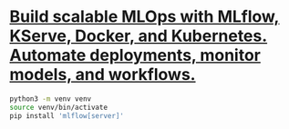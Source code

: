 # [Build scalable MLOps with MLflow, KServe, Docker, and Kubernetes. Automate deployments, monitor models, and workflows.](https://www.udemy.com/course/mlflow-kubernetes-mlops)

```bash
python3 -m venv venv
source venv/bin/activate
pip install 'mlflow[server]'
```
